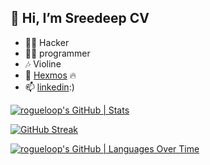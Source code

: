 ## 👋 Hi, I’m Sreedeep CV
- 🐱‍👤 Hacker
- 🐱‍🏍 programmer
- 🎶 Violine 
- 🌱 [Hexmos](https://hexmos.com/) 🔥
- 📫 [linkedin](https://www.linkedin.com/in/%F0%9F%98%8Esreedeep-cv-b7a486202/):) 

[![rogueloop's GitHub | Stats](https://stats.quira.sh/rogueloop/github?theme=light)](https://quira.sh?utm_source=widgets&utm_campaign=rogueloop)

[![GitHub Streak](https://streak-stats.demolab.com/?user=rogueloop)](https://git.io/streak-stats)


[![rogueloop's GitHub | Languages Over Time](https://stats.quira.sh/rogueloop/languages-over-time?theme=dark)](https://quira.sh?utm_source=widgets&utm_campaign=rogueloop)
